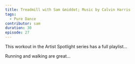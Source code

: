 ```yaml
---
title: Treadmill with Sam &middot; Music by Calvin Harris
tags:
  - Pure Dance
contributor: sam
duration: 30
episode: 27
---
```


This workout in the Artist Spotlight series has a full playlist...

Running and walking are great...
